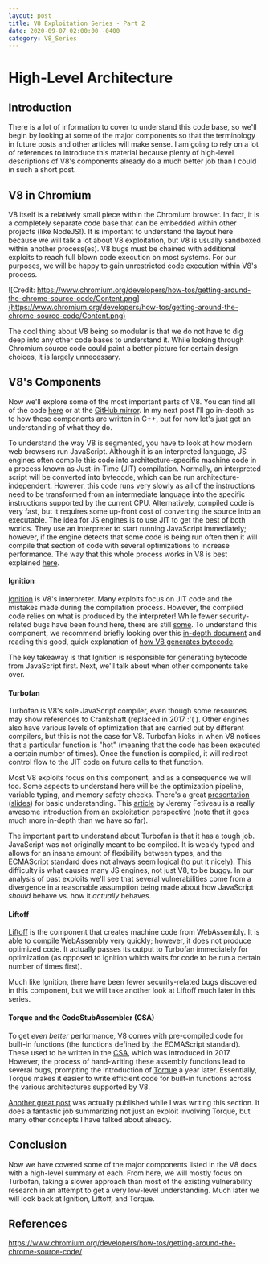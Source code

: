 ```yaml
---
layout: post
title: V8 Exploitation Series - Part 2
date: 2020-09-07 02:00:00 -0400
category: V8_Series
---
```


# High-Level Architecture

## Introduction

There is a lot of information to cover to understand this code base, so we'll begin by looking at some of the major components so that the terminology in future posts and other articles will make sense. I am going to rely on a lot of references to introduce this material because plenty of high-level descriptions of V8's components already do a much better job than I could in such a short post.

## V8 in Chromium

V8 itself is a relatively small piece within the Chromium browser. In fact, it is a completely separate code base that can be embedded within other projects (like NodeJS!). It is important to understand the layout here because we will talk a lot about V8 exploitation, but V8 is usually sandboxed within another process(es). V8 bugs must be chained with additional exploits to reach full blown code execution on most systems. For our purposes, we will be happy to gain unrestricted code execution within V8's process.

![Credit: https://www.chromium.org/developers/how-tos/getting-around-the-chrome-source-code/Content.png](https://www.chromium.org/developers/how-tos/getting-around-the-chrome-source-code/Content.png)

The cool thing about V8 being so modular is that we do not have to dig deep into any other code bases to understand it. While looking through Chromium source code could paint a better picture for certain design choices, it is largely unnecessary.

## V8's Components

Now we'll explore some of the most important parts of V8. You can find all of the code [here](https://chromium.googlesource.com/v8/v8.git/+/refs/heads/master) or at the [GitHub mirror](https://github.com/v8/v8). In my next post I'll go in-depth as to how these components are written in C++, but for now let's just get an understanding of what they do. 

To understand the way V8 is segmented, you have to look at how modern web browsers run JavaScript. Although it is an interpreted language, JS engines often compile this code into architecture-specific machine code in a process known as Just-in-Time (JIT) compilation. Normally, an interpreted script will be converted into bytecode, which can be run architecture-independent. However, this code runs very slowly as all of the instructions need to be transformed from an intermediate language into the specific instructions supported by the current CPU. Alternatively, compiled code is very fast, but it requires some up-front cost of converting the source into an executable. The idea for JS engines is to use JIT to get the best of both worlds. They use an interpreter to start running JavaScript immediately; however, if the engine detects that some code is being run often then it will compile that section of code with several optimizations to increase performance. The way that this whole process works in V8 is best explained [here](https://ponyfoo.com/articles/an-introduction-to-speculative-optimization-in-v8).

#### Ignition

[Ignition](https://v8.dev/docs/ignition) is V8's interpreter. Many exploits focus on JIT code and the mistakes made during the compilation process. However, the compiled code relies on what is produced by the interpreter! While fewer security-related bugs have been found here, there are still [some](https://labs.bluefrostsecurity.de/blog/2019/04/29/dont-follow-the-masses-bug-hunting-in-javascript-engines/). To understand this component, we recommend briefly looking over this [in-depth document](https://docs.google.com/document/d/11T2CRex9hXxoJwbYqVQ32yIPMh0uouUZLdyrtmMoL44/edit?ts=56f27d9d#heading=h.6jz9dj3bnr8t) and reading this good, quick explanation of [how V8 generates bytecode](https://medium.com/dailyjs/understanding-v8s-bytecode-317d46c94775).

The key takeaway is that Ignition is responsible for generating bytecode from JavaScript first. Next, we'll talk about when other components take over.

#### Turbofan

Turbofan is V8's sole JavaScript compiler, even though some resources may show references to Crankshaft (replaced in 2017 :'( ). Other engines also have various levels of optimization that are carried out by different compilers, but this is not the case for V8. Turbofan kicks in when V8 notices that a particular function is "hot" (meaning that the code has been executed a certain number of times). Once the function is compiled, it will redirect control flow to the JIT code on future calls to that function.

Most V8 exploits focus on this component, and as a consequence we will too. Some aspects to understand here will be the optimization pipeline, variable typing, and memory safety checks. There's a great [presentation](https://www.youtube.com/watch?reload=9&v=cvybnv79Sek) ([slides](https://docs.google.com/presentation/d/1UXR1H2elTdAYJJ0Eed7lUctCVUserav9sAYSidxp8YE/edit#slide=id.g2fa9cbdadc_0_0)) for basic understanding. This [article](https://doar-e.github.io/blog/2019/01/28/introduction-to-turbofan/) by Jeremy Fetiveau is a really awesome introduction from an exploitation perspective (note that it goes much more in-depth than we have so far).

The important part to understand about Turbofan is that it has a tough job. JavaScript was not originally meant to be compiled. It is weakly typed and allows for an insane amount of flexibility between types, and the ECMAScript standard does not always seem logical (to put it nicely). This difficulty is what causes many JS engines, not just V8, to be buggy. In our analysis of past exploits we'll see that several vulnerabilities come from a divergence in a reasonable assumption being made about how JavaScript _should_ behave vs. how it _actually_ behaves.

#### Liftoff

[Liftoff](https://v8.dev/blog/liftoff) is the component that creates machine code from WebAssembly. It is able to compile WebAssembly very quickly; however, it does not produce optimized code. It actually passes its output to Turbofan immediately for optimization (as opposed to Ignition which waits for code to be run a certain number of times first).

Much like Ignition, there have been fewer security-related bugs discovered in this component, but we will take another look at Liftoff much later in this series.

#### Torque and the CodeStubAssembler (CSA)

To get _even better_ performance, V8 comes with pre-compiled code for built-in functions (the functions defined by the ECMAScript standard). These used to be written in the [CSA](https://v8.dev/blog/csa), which was introduced in 2017. However, the process of hand-writing these assembly functions lead to several bugs, prompting the introduction of [Torque](https://v8.dev/docs/torque) a year later. Essentially, Torque makes it easier to write efficient code for built-in functions across the various architectures supported by V8.

[Another great post](https://www.elttam.com/blog/simple-bugs-with-complex-exploits/) was actually published while I was writing this section. It does a fantastic job summarizing not just an exploit involving Torque, but many other concepts I have talked about already.

## Conclusion

Now we have covered some of the major components listed in the V8 docs with a high-level summary of each. From here, we will mostly focus on Turbofan, taking a slower approach than most of the existing vulnerability research in an attempt to get a very low-level understanding. Much later we will look back at Ignition, Liftoff, and Torque.

## References

https://www.chromium.org/developers/how-tos/getting-around-the-chrome-source-code/